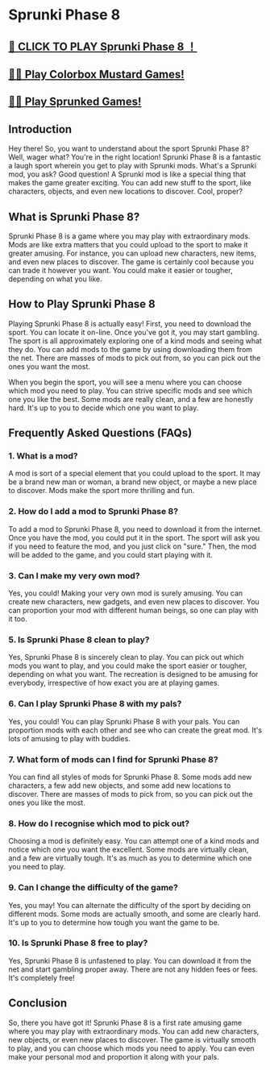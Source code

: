 # Sprunki Phase 8

## [🌈 CLICK TO PLAY Sprunki Phase 8  ！](https://incrediboxsprunki.online/sprunki/sprunki-phase-8)

## [🙋‍♀️ Play Colorbox Mustard Games!](https://colorboxmustard.online/)

## [👩‍💻 Play Sprunked Games!](https://sprunkedgame.online/)


## Introduction

Hey there! So, you want to understand about the sport Sprunki Phase 8? Well, wager what? You're in the right location! Sprunki Phase 8 is a fantastic a laugh sport wherein you get to play with Sprunki mods. What's a Sprunki mod, you ask? Good question! A Sprunki mod is like a special thing that makes the game greater exciting. You can add new stuff to the sport, like characters, objects, and even new locations to discover. Cool, proper?

## What is Sprunki Phase 8?

Sprunki Phase 8 is a game where you may play with extraordinary mods. Mods are like extra matters that you could upload to the sport to make it greater amusing. For instance, you can upload new characters, new items, and even new places to discover. The game is certainly cool because you can trade it however you want. You could make it easier or tougher, depending on what you like.

## How to Play Sprunki Phase 8

Playing Sprunki Phase 8 is actually easy! First, you need to download the sport. You can locate it on-line. Once you've got it, you may start gambling. The sport is all approximately exploring one of a kind mods and seeing what they do. You can add mods to the game by using downloading them from the net. There are masses of mods to pick out from, so you can pick out the ones you want the most.

When you begin the sport, you will see a menu where you can choose which mod you need to play. You can strive specific mods and see which one you like the best. Some mods are really clean, and a few are honestly hard. It's up to you to decide which one you want to play.

## Frequently Asked Questions (FAQs)

### 1. What is a mod?

A mod is sort of a special element that you could upload to the sport. It may be a brand new man or woman, a brand new object, or maybe a new place to discover. Mods make the sport more thrilling and fun.

### 2. How do I add a mod to Sprunki Phase 8?

To add a mod to Sprunki Phase 8, you need to download it from the internet. Once you have the mod, you could put it in the sport. The sport will ask you if you need to feature the mod, and you just click on "sure." Then, the mod will be added to the game, and you could start playing with it.

### 3. Can I make my very own mod?

Yes, you could! Making your very own mod is surely amusing. You can create new characters, new gadgets, and even new places to discover. You can proportion your mod with different human beings, so one can play with it too.

### 5. Is Sprunki Phase 8 clean to play?

Yes, Sprunki Phase 8 is sincerely clean to play. You can pick out which mods you want to play, and you could make the sport easier or tougher, depending on what you want. The recreation is designed to be amusing for everybody, irrespective of how exact you are at playing games.

### 6. Can I play Sprunki Phase 8 with my pals?

Yes, you could! You can play Sprunki Phase 8 with your pals. You can proportion mods with each other and see who can create the great mod. It's lots of amusing to play with buddies.

### 7. What form of mods can I find for Sprunki Phase 8?

You can find all styles of mods for Sprunki Phase 8. Some mods add new characters, a few add new objects, and some add new locations to discover. There are masses of mods to pick from, so you can pick out the ones you like the most.

### 8. How do I recognise which mod to pick out?

Choosing a mod is definitely easy. You can attempt one of a kind mods and notice which one you want the excellent. Some mods are virtually clean, and a few are virtually tough. It's as much as you to determine which one you need to play.

### 9. Can I change the difficulty of the game?

Yes, you may! You can alternate the difficulty of the sport by deciding on different mods. Some mods are actually smooth, and some are clearly hard. It's up to you to determine how tough you want the game to be.

### 10. Is Sprunki Phase 8 free to play?

Yes, Sprunki Phase 8 is unfastened to play. You can download it from the net and start gambling proper away. There are not any hidden fees or fees. It's completely free!

## Conclusion

So, there you have got it! Sprunki Phase 8 is a first rate amusing game where you may play with extraordinary mods. You can add new characters, new objects, or even new places to discover. The game is virtually smooth to play, and you can choose which mods you need to apply. You can even make your personal mod and proportion it along with your pals.
